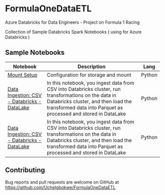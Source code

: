 # FormulaOneDataETL
Azure Databricks for Data Engineers - Project on Formula 1 Racing

Collection of Sample Databricks Spark Notebooks ( using for Azure Databricks )


## Sample Notebooks

| Notebook | Description | Lang
| ------------- | ------------- | ----------- |
| [Mount Setup](FormulaOne/SetUp/mount_adls_storage.py) | Configuration for storage and mount | Python |    
| [Data Ingestion: CSV - Databricks - DataLake](FormulaOne/Ingestion/1.%20ingestion_circuits_file.py)| In this notebook, you ingest data from CSV into Databricks cluster, run transformations on the data in Databricks cluster, and then load the transformed data into Parquet as processed and stored in DataLake | Python |
| [Data Ingestion: CSV - Databricks - DataLake](FormulaOne/Ingestion/2.%20ingestion_races_file.py)| In this notebook, you ingest data from CSV into Databricks cluster, run transformations on the data in Databricks cluster, and then load the transformed data into Parquet as processed and stored in DataLake | Python |


## Contributing

Bug reports and pull requests are welcome on GitHub at https://github.com/UcheIgbokwe/FormulaOneDataETL

